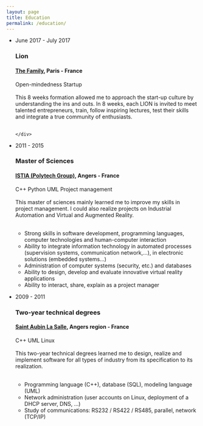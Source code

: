 ```yaml
---
layout: page
title: Education
permalink: /education/
---
```

<ul class="timeline">
  <li class="timeline-event">
    <label class="timeline-event-icon"></label>
    <div class="timeline-event-copy">
      <p class="timeline-event-thumbnail">June 2017 - July 2017</p>
      <h3>Lion</h3>
      <h4>
        <a href="https://joinlion.co/" target="_blank">The Family</a>, Paris - France
        <a class="hidden-link" href="https://www.google.fr/maps/place/Paris/@48.8588376,2.276849,12z">
          <i class="fa fa-map-marker" aria-hidden="true"></i>
        </a>
      </h4>
      <div class="training">
        <span class="label">Open-mindedness</span>
        <span class="label">Startup</span>
        <br/><br/>
        This 8 weeks formation allowed me to approach the start-up culture by understanding the ins and outs.
        In 8 weeks, each LION is invited to meet talented entrepreneurs, train, follow inspiring lectures, test their skills and integrate a true community of enthusiasts.
        <br/><br/>
      </div>

    </div>
  </li>
  <li class="timeline-event">
    <label class="timeline-event-icon"></label>
    <div class="timeline-event-copy">
      <p class="timeline-event-thumbnail">2011 - 2015</p>
      <h3>Master of Sciences</h3>
      <h4>
        <a href="http://www.istia.univ-angers.fr/en/education/automation-and-computer-engineering.html" target="_blank">ISTIA (Polytech Group)</a>, Angers - France
        <a class="hidden-link" href="https://www.google.fr/maps/place/Angers/@47.4818831,-0.5980396,13z">
          <i class="fa fa-map-marker" aria-hidden="true"></i>
        </a>
      </h4>
      <div class="training">
        <span class="label">C++</span>
        <span class="label">Python</span>
        <span class="label">UML</span>
        <span class="label">Project management</span>
        <br/><br/>
        This master of sciences mainly learned me to improve my skills in project management. I could also realize projects on Industrial Automation and Virtual and Augmented Reality.
        <br/><br/>
        <ul>
          <li>Strong skills in software development, programming languages, computer technologies and human-computer interaction</li>
          <li>Ability to integrate information technology in automated processes (supervision systems, communication network,...), in electronic solutions (embedded systems...)</li>
          <li>Administration of computer systems (security, etc.) and databases</li>
          <li>Ability to design, develop and evaluate innovative virtual reality applications</li>
          <li>Ability to interact, share, explain as a project manager</li>
        </ul>
      </div>
    </div>
  </li>
  <li class="timeline-event">
    <label class="timeline-event-icon"></label>
    <div class="timeline-event-copy">
      <p class="timeline-event-thumbnail">2009 - 2011</p>
      <h3>Two-year technical degrees</h3>
      <h4>
        <a href="http://www.saintaubinlasalle.fr/superieur/les-bts-de-sals/bts-sn-ir" target="_blank">Saint Aubin La Salle</a>, Angers region - France
        <a class="hidden-link" href="https://www.google.fr/maps/place/Angers/@47.4818831,-0.5980396,13z">
          <i class="fa fa-map-marker" aria-hidden="true"></i>
        </a>
      </h4>
      <div class="training">
        <span class="label">C++</span>
        <span class="label">UML</span>
        <span class="label">Linux</span>
        <br/><br/> 
        This two-year technical degrees learned me to design, realize and implement software for all types of industry from its specification to its realization.
        <br/><br/>
        <ul>
          <li>Programming language (C++), database (SQL), modeling language (UML)</li>
          <li>Network administration (user accounts on Linux, deployment of a DHCP server, DNS, ...)</li>
          <li>Study of communications: RS232 / RS422 / RS485, parallel, network (TCP/IP)</li>
        </ul>
      </div>
    </div>
  </li>
</ul>